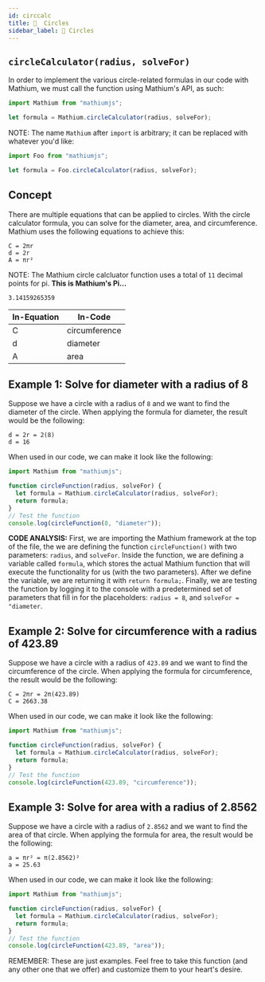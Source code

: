 ```yaml
---
id: circcalc
title: 🚜  Circles
sidebar_label: 🚜 Circles
---
```


## `circleCalculator(radius, solveFor)`

In order to implement the various circle-related formulas in our code with Mathium, we must call the function using Mathium's API, as such:

```ts
import Mathium from "mathiumjs";

let formula = Mathium.circleCalculator(radius, solveFor);
```

NOTE: The name `Mathium` after `import` is arbitrary; it can be replaced with whatever you'd like:

```ts
import Foo from "mathiumjs";

let formula = Foo.circleCalculator(radius, solveFor);
```

## Concept

There are multiple equations that can be applied to circles.
With the circle calculator formula, you can solve for the diameter, area, and circumference. Mathium uses the following equations to achieve this:

```
C = 2πr
d = 2r
A = πr²
```

NOTE: The Mathium circle calcluator function uses a total of `11` decimal points for pi. **This is Mathium's Pi...**

```
3.14159265359
```

| In-Equation | In-Code       |
| ----------- | ------------- |
| C           | circumference |
| d           | diameter      |
| A           | area          |

## Example 1: Solve for diameter with a radius of 8

Suppose we have a circle with a radius of `8` and we want to find the diameter of the circle.
When applying the formula for diameter, the result would be the following:

```
d = 2r = 2(8)
d = 16
```

When used in our code, we can make it look like the following:

```ts
import Mathium from "mathiumjs";

function circleFunction(radius, solveFor) {
  let formula = Mathium.circleCalculator(radius, solveFor);
  return formula;
}
// Test the function
console.log(circleFunction(8, "diameter"));
```

**CODE ANALYSIS:** First, we are importing the Mathium framework at the top of the file, the we are defining the function `circleFunction()` with two parameters: `radius`, and `solveFor`.
Inside the function, we are defining a variable called `formula`, which stores the actual Mathium function that will execute the functionality for us (with the two parameters).
After we define the variable, we are returning it with `return formula;`.
Finally, we are testing the function by logging it to the console with a predetermined set of parameters that fill in for the placeholders: `radius = 8`, and `solveFor = "diameter`.

## Example 2: Solve for circumference with a radius of 423.89

Suppose we have a circle with a radius of `423.89` and we want to find the circumference of the circle.
When applying the formula for circumference, the result would be the following:

```
C = 2πr = 2π(423.89)
C = 2663.38
```

When used in our code, we can make it look like the following:

```ts
import Mathium from "mathiumjs";

function circleFunction(radius, solveFor) {
  let formula = Mathium.circleCalculator(radius, solveFor);
  return formula;
}
// Test the function
console.log(circleFunction(423.89, "circumference"));
```

## Example 3: Solve for area with a radius of 2.8562

Suppose we have a circle with a radius of `2.8562` and we want to find the area of that circle.
When applying the formula for area, the result would be the following:

```
a = πr² = π(2.8562)²
a = 25.63
```

When used in our code, we can make it look like the following:

```ts
import Mathium from "mathiumjs";

function circleFunction(radius, solveFor) {
  let formula = Mathium.circleCalculator(radius, solveFor);
  return formula;
}
// Test the function
console.log(circleFunction(423.89, "area"));
```

REMEMBER: These are just examples. Feel free to take this function (and any other one that we offer) and customize them to your heart's desire.
